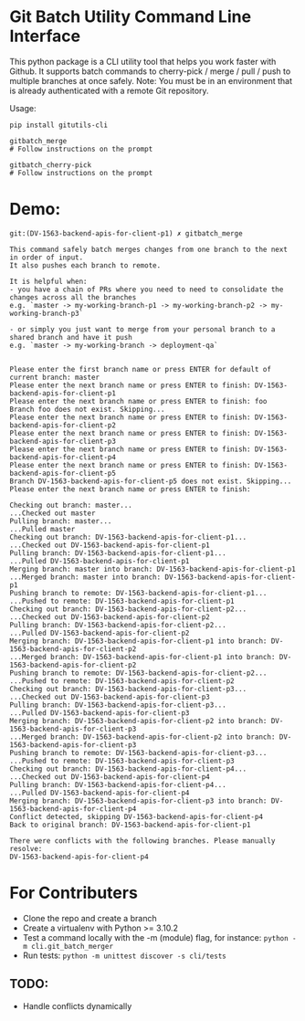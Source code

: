 # Git Batch Utility Command Line Interface

This python package is a CLI utility tool that helps you work faster with Github. 
It supports batch commands to cherry-pick / merge / pull / push to multiple branches at once safely.
Note: You must be in an environment that is already authenticated with a remote Git repository.


Usage:
```
pip install gitutils-cli

gitbatch_merge
# Follow instructions on the prompt

gitbatch_cherry-pick
# Follow instructions on the prompt
```



# Demo:
```
git:(DV-1563-backend-apis-for-client-p1) ✗ gitbatch_merge

This command safely batch merges changes from one branch to the next in order of input.
It also pushes each branch to remote.

It is helpful when:
- you have a chain of PRs where you need to need to consolidate the changes across all the branches
e.g. `master -> my-working-branch-p1 -> my-working-branch-p2 -> my-working-branch-p3`

- or simply you just want to merge from your personal branch to a shared branch and have it push
e.g. `master -> my-working-branch -> deployment-qa`


Please enter the first branch name or press ENTER for default of current branch: master
Please enter the next branch name or press ENTER to finish: DV-1563-backend-apis-for-client-p1
Please enter the next branch name or press ENTER to finish: foo
Branch foo does not exist. Skipping...
Please enter the next branch name or press ENTER to finish: DV-1563-backend-apis-for-client-p2
Please enter the next branch name or press ENTER to finish: DV-1563-backend-apis-for-client-p3
Please enter the next branch name or press ENTER to finish: DV-1563-backend-apis-for-client-p4
Please enter the next branch name or press ENTER to finish: DV-1563-backend-apis-for-client-p5
Branch DV-1563-backend-apis-for-client-p5 does not exist. Skipping...
Please enter the next branch name or press ENTER to finish:

Checking out branch: master...
...Checked out master
Pulling branch: master...
...Pulled master
Checking out branch: DV-1563-backend-apis-for-client-p1...
...Checked out DV-1563-backend-apis-for-client-p1
Pulling branch: DV-1563-backend-apis-for-client-p1...
...Pulled DV-1563-backend-apis-for-client-p1
Merging branch: master into branch: DV-1563-backend-apis-for-client-p1
...Merged branch: master into branch: DV-1563-backend-apis-for-client-p1
Pushing branch to remote: DV-1563-backend-apis-for-client-p1...
...Pushed to remote: DV-1563-backend-apis-for-client-p1
Checking out branch: DV-1563-backend-apis-for-client-p2...
...Checked out DV-1563-backend-apis-for-client-p2
Pulling branch: DV-1563-backend-apis-for-client-p2...
...Pulled DV-1563-backend-apis-for-client-p2
Merging branch: DV-1563-backend-apis-for-client-p1 into branch: DV-1563-backend-apis-for-client-p2
...Merged branch: DV-1563-backend-apis-for-client-p1 into branch: DV-1563-backend-apis-for-client-p2
Pushing branch to remote: DV-1563-backend-apis-for-client-p2...
...Pushed to remote: DV-1563-backend-apis-for-client-p2
Checking out branch: DV-1563-backend-apis-for-client-p3...
...Checked out DV-1563-backend-apis-for-client-p3
Pulling branch: DV-1563-backend-apis-for-client-p3...
...Pulled DV-1563-backend-apis-for-client-p3
Merging branch: DV-1563-backend-apis-for-client-p2 into branch: DV-1563-backend-apis-for-client-p3
...Merged branch: DV-1563-backend-apis-for-client-p2 into branch: DV-1563-backend-apis-for-client-p3
Pushing branch to remote: DV-1563-backend-apis-for-client-p3...
...Pushed to remote: DV-1563-backend-apis-for-client-p3
Checking out branch: DV-1563-backend-apis-for-client-p4...
...Checked out DV-1563-backend-apis-for-client-p4
Pulling branch: DV-1563-backend-apis-for-client-p4...
...Pulled DV-1563-backend-apis-for-client-p4
Merging branch: DV-1563-backend-apis-for-client-p3 into branch: DV-1563-backend-apis-for-client-p4
Conflict detected, skipping DV-1563-backend-apis-for-client-p4
Back to original branch: DV-1563-backend-apis-for-client-p1

There were conflicts with the following branches. Please manually resolve:
DV-1563-backend-apis-for-client-p4
```

# For Contributers
- Clone the repo and create a branch
- Create a virtualenv with Python >= 3.10.2
- Test a command locally with the -m (module) flag, for instance: `python -m cli.git_batch_merger`
- Run tests: `python -m unittest discover -s cli/tests`

## TODO:
- Handle conflicts dynamically
